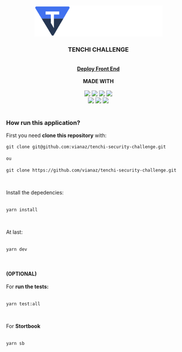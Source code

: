 <br />
<br />
<div align="center">
    <img src="./logotipo.svg" width="350px"/>
    <h3>TENCHI CHALLENGE</h3>
    <br />
    <div align="center">
        <a href="https://tenchi-security-challenge.vercel.app/"><strong>Deploy Front End</strong></a>
    </div>
    <br />
    <strong>MADE WITH</strong>
    <br />
    <br />
    <div>
        <img src="https://img.shields.io/badge/Next-black?style=for-the-badge&logo=next.js&logoColor=white" />
        <img src="https://img.shields.io/badge/SASS-hotpink.svg?style=for-the-badge&logo=SASS&logoColor=white" />
        <img src="https://img.shields.io/badge/TypeScript-007ACC?style=for-the-badge&logo=typescript&logoColor=white" />
        <img src="https://img.shields.io/badge/ESLint-4B3263?style=for-the-badge&logo=eslint&logoColor=white" />
    </div>
    <div>
        <img src="https://img.shields.io/badge/github%20actions-%232671E5.svg?style=for-the-badge&logo=githubactions&logoColor=white" />
        <img src="https://img.shields.io/badge/-jest-%23C21325?style=for-the-badge&logo=jest&logoColor=white" />
        <img src="https://img.shields.io/badge/prettier-1A2C34?style=for-the-badge&logo=prettier&logoColor=F7BA3E" />
    </div>
</div>

<br>

### How run this application?

First you need **clone this repository** with:

```console
git clone git@github.com:vianaz/tenchi-security-challenge.git

ou

git clone https://github.com/vianaz/tenchi-security-challenge.git
```

<br />

Install the depedencies:

```console

yarn install

```
<br />

At last:
```console

yarn dev

```
<br />

#### **(OPTIONAL)**
For **run the tests:**
```console

yarn test:all

```
<br />

For **Stortbook**
```console

yarn sb

```
